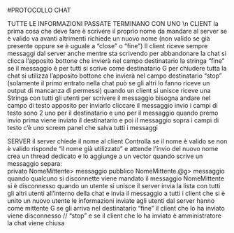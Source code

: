 #PROTOCOLLO CHAT

TUTTE LE INFORMAZIONI PASSATE TERMINANO CON UNO \n
CLIENT
la prima cosa che deve fare è scrivere il proprio nome da mandare al server
se è valido va avanti altrimenti richiede un nuovo nome (non valido se già presente oppure se è uguale a “close” o “fine”)
Il client riceve sempre messaggi dal server anche mentre sta scrivendo
per abbandonare la chat si clicca l’apposito bottone che invierà nel campo destinatario la stringa “fine”
se il messaggio è per tutti si scrive come destinatario G
per chiudere tutta la chat si utilizza l’apposito bottone che invierà nel campo destinatario “stop” (solamente il primo entrato nella chat può se gli altri lo fanno riceve un output di mancanza di permessi)
quando un client si unisce riceve una Stringa con tutti gli utenti
per scrivere il messaggio bisogna andare nel campo di testo apposito per inviarlo cliccare il messaggio invio
i campi di testo sono 2 uno per il destinatario e uno per il messaggio 
quando premo invio prima viene inviato il destinatario e poi il messaggio
sopra i campi di testo c’è uno screen panel che salva tutti i messaggi

SERVER
il server chiede il nome al client 
Controlla se il nome è valido
se non è valido risponde “il nome già utilizzato” e attende l'invio del nuovo nome
crea un thread dedicato e lo aggiunge a un vector 
quando scrive un messaggio separa:   
privato NomeMittente> messaggio
pubblico NomeMittente.@g> messaggio
quando qualcuno si disconnette viene mandato il messaggio NomeMittente si è disconnesso
quando un utente si unisce il server invia la lista con tutti gli altri utenti all’interno della chat e invia il messaggio a tutti i client che si è unito un nuovo utente
le informazioni inviate agli utenti dal server hanno come mittente G
se gli arriva nel destinatario “fine” il client che lo ha inviato viene disconnesso
   //      “stop” e se il client che lo ha inviato è amministratore la chat viene chiusa
